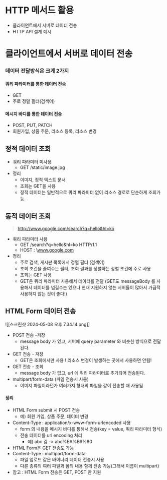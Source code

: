 # HTTP 메서드 활용 
- 클라이언트에서 서버로 데이터 전송 
- HTTP API 설계 예시 
# 클라이언트에서 서버로 데이터 전송 
### 데이터 전달방식은 크게 2가지 
#### 쿼리 파라미터를 통한 데이터 전송 
-  GET 
- 주로 정렬 필터(검색어)
#### 메시지 바디를 통한 데이터 전송 
- POST, PUT, PATCH
- 회원가입, 상품 주문, 리소스 등록, 리소스 변경 

## 정적 데이터 조회 
- 쿼리 파라미터 미사용 
	- GET /static/image.jpg 
- 정리 
	- 이미지, 정적 텍스트 문서
	- 조회는 GET을 사용
	- 정적 데이터는 일반적으로 쿼리 파라미터 없이 리소스 경로로 단순하게 조회가능.
## 동적 데이터 조회 
> http://www.google.com/search?q=hello&hl=ko
- 쿼리 파라미터 사용 
	- GET /search?q=hello&hl=ko HTTP/1.1
	- HOST : \www.google.com
- 정리 
	- 주로 검색, 게시판 목록에서 정렬 필터 (검색어)
	- 조회 조건을 줄여주는 필터, 조회 결과를 정렬하는 정렬 조건에 주로 사용 
	- 조회는 GET 사용
	- GET은 쿼리 파라미터 사용해서 데이터를 전달 (GET도 messageBody 를 사용해서 데이터를 넘길수는 있으나 현재 지원하지 않는 서버들이 많아서 가급적 사용하지 않는 것이 좋다!)
## HTML Form 데이터 전송
![[스크린샷 2024-05-08 오후 7.34.14.png]]
 - POST 전송 -저장 
	 -  message body 가 있고, 서버에 query parameter 와 비슷한 방식으로 전달된다. 
- GET 전송 - 저장 
	- GET은 조회에서만 사용 ! 리소스 변경이 발생하는 곳에서 사용하면 안됨!
- GET 전송 - 조회 
	- message body 가 없고, url 에 쿼리 파라미터로 추가되어 전송된다. 
- multipart/form-data (파일 전송시 사용)
	- 이미지 파일이라던가 여러가지 형태의 파일을 같이 전송할 때 사용됨
#### 정리 
- HTML Form submit 시 POST 전송 
	- 예) 회원 가입, 상품 주문, 데이터 변경 
- Content-Type : application/x-www-form-urlencoded 사용 
	- form 의 내용을 메시지 바디를 통해서 전송(key = value, 쿼리 파라미터 형식) 
	- 전송 데이터를 url encoding 처리 
		- 예) abc 김 -> abc%EA%B9%80 
- HTML Form은 GET 전송도 가능 
- Content-Type : multipart/form-data 
	- 파일 업로드 같은 바이너리 데이터 전송시 사용 
	- 다른 종류의 여러 파일과 폼의 내용 함께 전송 가능(그래서 이름이 multipart) 
- 참고 : HTML Form 전송은 GET, POST 만 지원 
 
